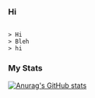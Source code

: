   ### Hi

```

> Hi
> Bleh
> hi

```

### My Stats
[![Anurag's GitHub stats](https://github-readme-stats.vercel.app/api?username=serenntea)](https://github.com/anuraghazra/github-readme-stats&show_icons=true&theme=radical)
